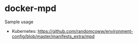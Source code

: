 # docker-mpd

Sample usage

- Kubernetes: https://github.com/randomcoww/environment-config/blob/master/manifests_extra/mpd
